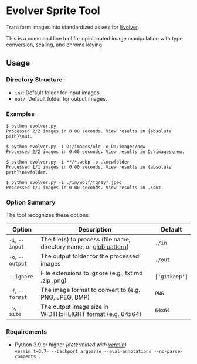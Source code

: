 # Evolver Sprite Tool

Transform images into standardized assets for [Evolver](https://github.com/marm00/evolver).

This is a command line tool for opinionated image manipulation with type conversion, scaling, and chroma keying.

## Usage

### Directory Structure

- `in/`: Default folder for input images.
- `out/`: Default folder for output images.

### Examples

```console
$ python evolver.py
Processed 2/2 images in 0.00 seconds. View results in {absolute path}\out.

$ python evolver.py -i D:/images/old -o D:/images/new
Processed 2/2 images in 0.00 seconds. View results in D:\images\new.

$ python evolver.py -i **/*.webp -o .\newfolder
Processed 1/1 images in 0.00 seconds. View results in {absolute path}\newfolder.

$ python evolver.py -i ./in/wolf/*grey*.jpeg
Processed 1/1 images in 0.00 seconds. View results in .\out.
```

### Option Summary

The tool recognizes these options:

| Option | Description | Default |
| --- | --- | --- |
| `-i`, `--input` | The file(s) to process (file name, directory name, or [glob pattern](https://docs.python.org/3/library/glob.html)) | `./in` |
| `-o`, `--output` | The output folder for the processed images | `./out` |
| `--ignore` | File extensions to ignore (e.g., txt md .zip .png) | `['gitkeep']` |
| `-f`, `--format` | The image format to convert to (e.g. PNG, JPEG, BMP) | `PNG` |
| `-s`, `--size` | The output image size in WIDTHxHEIGHT format (e.g. 64x64) | `64x64` |

### Requirements

- Python 3.9 or higher *(determined with [vermin](https://github.com/netromdk/vermin))*  
`vermin t=3.7- --backport argparse --eval-annotations --no-parse-comments .`
